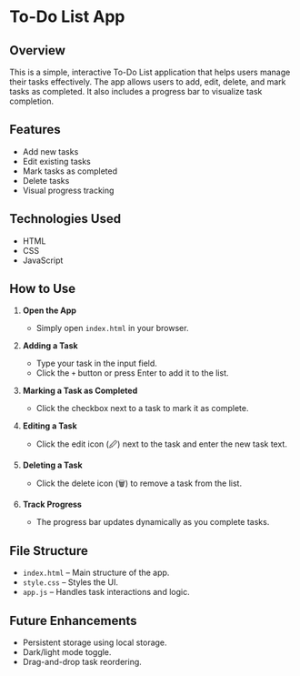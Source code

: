 # To-Do List App  

## Overview  
This is a simple, interactive To-Do List application that helps users manage their tasks effectively. The app allows users to add, edit, delete, and mark tasks as completed. It also includes a progress bar to visualize task completion.  

## Features  
- Add new tasks  
- Edit existing tasks  
- Mark tasks as completed  
- Delete tasks  
- Visual progress tracking  

## Technologies Used  
- HTML  
- CSS  
- JavaScript  

## How to Use  

1. **Open the App**  
   - Simply open `index.html` in your browser.  

2. **Adding a Task**  
   - Type your task in the input field.  
   - Click the `+` button or press Enter to add it to the list.  

3. **Marking a Task as Completed**  
   - Click the checkbox next to a task to mark it as complete.  

4. **Editing a Task**  
   - Click the edit icon (🖉) next to the task and enter the new task text.  

5. **Deleting a Task**  
   - Click the delete icon (🗑) to remove a task from the list.  

6. **Track Progress**  
   - The progress bar updates dynamically as you complete tasks.  

## File Structure  

- `index.html` – Main structure of the app.  
- `style.css` – Styles the UI.  
- `app.js` – Handles task interactions and logic.  

## Future Enhancements  
- Persistent storage using local storage.  
- Dark/light mode toggle.  
- Drag-and-drop task reordering.  


